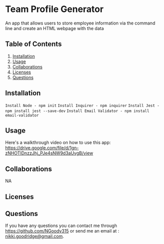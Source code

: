 
# Team Profile Generator

An app that allows users to store employee information via the command line and create an HTML webpage with the data

## Table of Contents
1. [Installation](#install)
2. [Usage](#usage)
3. [Collaborations](#collab)
4. [Licenses](#license)
5. [Questions](#question)

## <a name="install"/>Installation
`Install Node - npm init` 
`Install Inquirer - npm inquirer`
`Install Jest - npm install jest --save-dev`
`Install Email Validator - npm install email-validator`

## <a name="usage"/>Usage
Here's a walkthrough video on how to use this app: https://drive.google.com/file/d/1gn-zNHOTIDnzzJhj_PJe4sNW9d3aUvgB/view

## <a name="collab"/>Collaborations
NA

## <a name="license"/>Licenses


## <a name="question"/>Questions
If you have any questions you can contact me through https://github.com/NGoody315 or send me an email at : nikki.goodridge@gmail.com.
